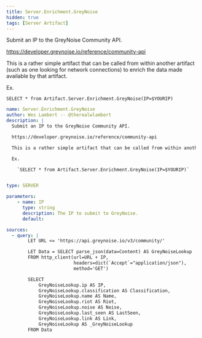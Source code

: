 ```yaml
---
title: Server.Enrichment.GreyNoise
hidden: true
tags: [Server Artifact]
---
```


Submit an IP to the GreyNoise Community API.

https://developer.greynoise.io/reference/community-api

This is a rather simple artifact that can be called from within another artifact (such as one looking for network connections) to enrich the data made available by that artifact.

Ex.

  `SELECT * from Artifact.Server.Enrichment.GreyNoise(IP=$YOURIP)`


```yaml
name: Server.Enrichment.GreyNoise
author: Wes Lambert -- @therealwlambert
description: |
  Submit an IP to the GreyNoise Community API.

  https://developer.greynoise.io/reference/community-api

  This is a rather simple artifact that can be called from within another artifact (such as one looking for network connections) to enrich the data made available by that artifact.

  Ex.

    `SELECT * from Artifact.Server.Enrichment.GreyNoise(IP=$YOURIP)`


type: SERVER

parameters:
    - name: IP
      type: string
      description: The IP to submit to GreyNoise.
      default:

sources:
  - query: |
        LET URL <= 'https://api.greynoise.io/v3/community/'

        LET Data = SELECT parse_json(data=Content) AS GreyNoiseLookup
        FROM http_client(url=URL + IP,
                         headers=dict(`Accept`="application/json"),
                         method='GET')

        SELECT
            GreyNoiseLookup.ip AS IP,
            GreyNoiseLookup.classification AS Classification,
            GreyNoiseLookup.name AS Name,
            GreyNoiseLookup.riot AS Riot,
            GreyNoiseLookup.noise AS Noise,
            GreyNoiseLookup.last_seen AS LastSeen,
            GreyNoiseLookup.link AS Link,
            GreyNoiseLookup AS _GreyNoiseLookup
        FROM Data

```

